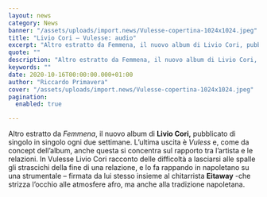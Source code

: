 ```yaml
---
layout: news
category: News
banner: "/assets/uploads/import.news/Vulesse-copertina-1024x1024.jpeg"
title: "Livio Cori – Vulesse: audio"
excerpt: "Altro estratto da Femmena, il nuovo album di Livio Cori, pubblicato di singolo in singolo ogni due settimane. L’ultima uscita è Vuless e, come da concept dell’album, anche questa si concentra sul rapporto tra l’artista e le relazioni. In Vulesse Livio Cori racconto delle difficoltà a lasciarsi alle spalle gli strascichi della fine di una [&hellip"
quote: ""
description: "Altro estratto da Femmena, il nuovo album di Livio Cori, pubblicato di singolo in singolo ogni due settimane. L’ultima uscita è Vuless e, come da concept dell’album, anche questa si concentra sul rapporto tra l’artista e le relazioni. In Vulesse Livio Cori racconto delle difficoltà a lasciarsi alle spalle gli strascichi della fine di una [&hellip"
keywords: ""
date: 2020-10-16T00:00:00.000+01:00
author: "Riccardo Primavera"
cover: "/assets/uploads/import.news/Vulesse-copertina-1024x1024.jpeg"
pagination:
  enabled: true

---
```


Altro estratto da _Femmena_, il nuovo album di **Livio Cori,** pubblicato di singolo in singolo ogni due settimane. L’ultima uscita è _Vuless_ e, come da concept dell’album, anche questa si concentra sul rapporto tra l’artista e le relazioni. In Vulesse Livio Cori racconto delle difficoltà a lasciarsi alle spalle gli strascichi della fine di una relazione, e lo fa rappando in napoletano su una strumentale – firmata da lui stesso insieme al chitarrista **Eitaway** \-che strizza l’occhio alle atmosfere afro, ma anche alla tradizione napoletana.